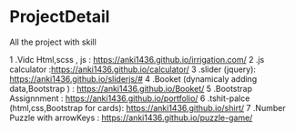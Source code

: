# ProjectDetail
All the project with skill

1 .Vidc Html,scss , js : https://anki1436.github.io/irrigation.com/
2 .js calculator :https://anki1436.github.io/calculator/
3 .slider (jquery): https://anki1436.github.io/sliderjs/#
4 .Booket (dynamicaly adding data,Bootstrap ) : https://anki1436.github.io/Booket/
5 .Bootstrap Assignnment : https://anki1436.github.io/portfolio/
6 .tshit-palce (html,css,Bootstrap for cards): https://anki1436.github.io/shirt/
7 .Number Puzzle with arrowKeys : https://anki1436.github.io/puzzle-game/

